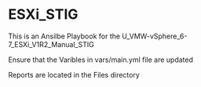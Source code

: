 # ESXi_STIG
This is an Ansilbe Playbook for the U_VMW-vSphere_6-7_ESXi_V1R2_Manual_STIG

Ensure that the Varibles in vars/main.yml file are updated

Reports are located in the Files directory

